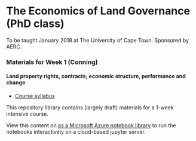 # The Economics of Land Governance (PhD class)
To be taught January 2018 at The University of Cape Town. Sponsored by AERC. 

### Materials for Week 1 (Conning)
#### Land property rights, contracts; economic structure, performance and change

- [Course syllabus](syllabus_week1.md)

This repository library contains (largely draft) materials for a 1-week intensive course.  

View this content on [as a Microsoft Azure notebook library](https://notebooks.azure.com/jhconning/libraries/uctland) to run the notebooks interactively on a cloud-based jupyter server.